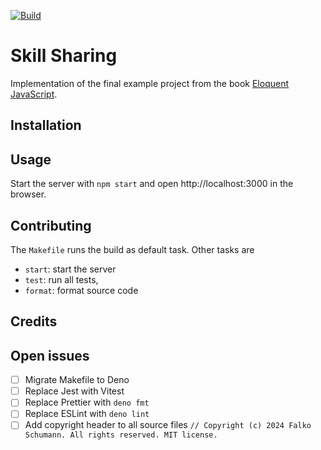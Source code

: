 [![Build](https://github.com/falkoschumann/skill-sharing-javascript/actions/workflows/build.yml/badge.svg)](https://github.com/falkoschumann/skill-sharing-javascript/actions/workflows/build.yml)

# Skill Sharing

Implementation of the final example project from the book
[Eloquent JavaScript](https://eloquentjavascript.net).

## Installation

## Usage

Start the server with `npm start` and open http://localhost:3000 in the browser.

## Contributing

The `Makefile` runs the build as default task. Other tasks are

-   `start`: start the server
-   `test`: run all tests,
-   `format`: format source code

## Credits

## Open issues

-   [ ] Migrate Makefile to Deno
-   [ ] Replace Jest with Vitest
-   [ ] Replace Prettier with `deno fmt`
-   [ ] Replace ESLint with `deno lint`
-   [ ] Add copyright header to all source files
        `// Copyright (c) 2024 Falko Schumann. All rights reserved. MIT license.`
